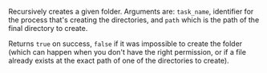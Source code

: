 Recursively creates a given folder. Arguments are: `task_name`, identifier for the process that's creating the directories, and `path` which is the path of the final directory to create.

Returns `true` on success, `false` if it was impossible to create the folder (which can happen when you don't have the right permission, or if a file already exists at the exact path of one of the directories to create).
